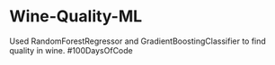 # Wine-Quality-ML

Used RandomForestRegressor and GradientBoostingClassifier to find quality in wine.
#100DaysOfCode
